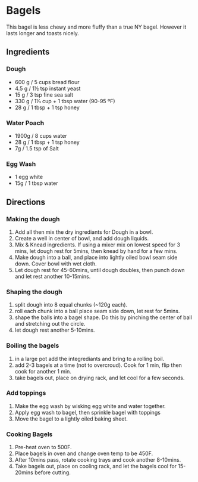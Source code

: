 # Bagels

This bagel is less chewy and more fluffy than a true NY bagel. However it lasts longer and toasts nicely.

## Ingredients 

### Dough
* 600 g / 5 cups bread flour
* 4.5 g / 1½ tsp instant yeast
* 15 g / 3 tsp fine sea salt
* 330 g / 1⅓ cup + 1 tbsp water (90-95 ºF)
* 28 g / 1 tbsp + 1 tsp honey

### Water Poach
* 1900g / 8 cups water
* 28 g / 1 tbsp + 1 tsp honey
* 7g / 1.5 tsp of Salt


### Egg Wash
* 1 egg white
* 15g / 1 tbsp water

## Directions

### Making the dough

1) Add all then mix the dry ingrediants for Dough in a bowl.
2) Create a well in center of bowl, and add dough liquids.
3) Mix & Knead ingredients. If using a mixer mix on lowest speed for 3 mins, let dough rest for 5mins, then knead by hand for a few mins.
4) Make dough into a ball, and place into lightly oiled bowl seam side down. Cover bowl with wet cloth.
5) Let dough rest for 45-60mins, until dough doubles, then punch down and let rest another 10-15mins.

### Shaping the dough
1) split dough into 8 equal chunks (~120g each).
2) roll each chunk into a ball place seam side down, let rest for 5mins.
3) shape the balls into a bagel shape. Do this by pinching the center of ball and stretching out the circle. 
4) let dough rest another 5-10mins.

### Boiling the bagels
1) in a large pot add the integrediants and bring to a rolling boil.
2) add 2-3 bagels at a time (not to overcroud). Cook for 1 min, flip then cook for another 1 min.
3) take bagels out, place on drying rack, and let cool for a few seconds.


### Add toppings
1) Make the egg wash by wisking egg white and water together.
2) Apply egg wash to bagel, then sprinkle bagel with toppings
3) Move the bagel to a lightly oiled baking sheet.

### Cooking Bagels
1) Pre-heat oven to 500F.
2) Place bagels in oven and change oven temp to be 450F.
3) After 10mins pass, rotate cooking trays and cook another 8-10mins.
4) Take bagels out, place on cooling rack, and let the bagels cool for 15-20mins before cutting.

